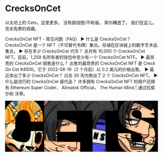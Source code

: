 # CrecksOnCet

以太坊上的 Cets，这里更多。 没有路线图/不和谐。 索尔糟透了。 我们在这儿。 完全免费的收藏。

CrecksOnCet NFT - 常见问题（FAQ）
▶ 什么是 CrecksOnCet？
CrecksOnCet 是一个 NFT（不可替代令牌）集合。存储在区块链上的数字艺术品集合。
▶ 存在多少 CrecksOnCet 代币？
总共有 10,000 个 CrecksOnCet NFT。目前，1,259 名所有者的钱包中至少有一个 CrecksOnCet NTF。
▶ 最昂贵的 CrecksOnCet 销售是什么？
出售的最昂贵的 CrecksOnCet NFT 是 Creck On Cet #4500。它于 2022-06-19（2 个月前）以 0.2 美元的价格出售。
▶ 最近卖出了多少 CrecksOnCet？
过去 30 天内售出了 2 个 CrecksOnCet NFT。
▶ 什么是流行的 CrecksOnCet 替代品？
许多拥有 CrecksOnCet NFT 的用户还拥有 Ethereum Super Coder、 Alimatok Official、 The Human Mind | 通过拉斐尔和 沃蒂。

![NFT](unnamed.png)


